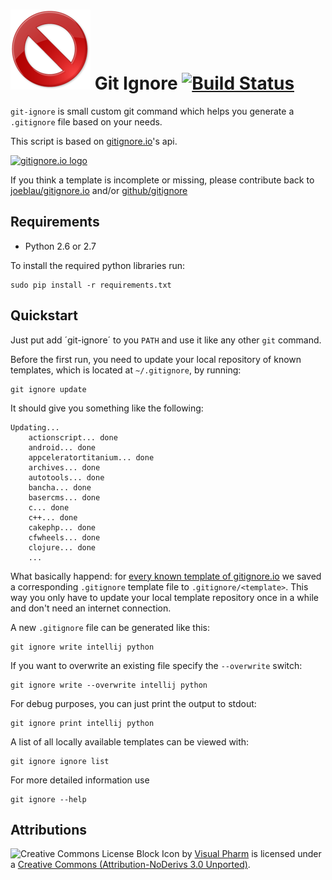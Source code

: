 # ![Block icon](icon.png) Git Ignore [![Build Status](https://travis-ci.org/whiskeysierra/git-ignore.png?branch=master,develop)](http://travis-ci.org/whiskeysierra/git-ignore)

`git-ignore` is small custom git command which helps you generate a `.gitignore` file based on your needs.

This script is based on [gitignore.io](http://gitignore.io/)'s api.

[![gitignore.io logo](https://raw.github.com/joeblau/gitignore.io/master/public/gi/img/gitignore-logo-dark.png)](http://gitignore.io/)

If you think a template is incomplete or missing, please contribute back to 
[joeblau/gitignore.io](https://github.com/joeblau/gitignore.io) and/or 
[github/gitignore](https://github.com/github/gitignore)

## Requirements

- Python 2.6 or 2.7

To install the required python libraries run:
    
    sudo pip install -r requirements.txt

## Quickstart

Just put add ´git-ignore´ to you `PATH` and use it like any other `git` command.

Before the first run, you need to update your local repository of known templates, which is located at `~/.gitignore`, by
running:

    git ignore update

It should give you something like the following:

    Updating...
        actionscript... done
        android... done
        appceleratortitanium... done
        archives... done
        autotools... done
        bancha... done
        basercms... done
        c... done
        c++... done
        cakephp... done
        cfwheels... done
        clojure... done
        ...

What basically happend: for [every known template of gitignore.io](http://gitignore.io/api/list) we saved a corresponding
`.gitignore` template file to `.gitignore/<template>`. This way you only have to update your local template repository
once in a while and don't need an internet connection.

A new `.gitignore` file can be generated like this:

    git ignore write intellij python

If you want to overwrite an existing file specify the `--overwrite` switch:

    git ignore write --overwrite intellij python

For debug purposes, you can just print the output to stdout:

    git ignore print intellij python

A list of all locally available templates can be viewed with:

    git ignore ignore list

For more detailed information use

    git ignore --help

## Attributions
![Creative Commons License](http://i.creativecommons.org/l/by-nd/3.0/80x15.png)
Block Icon by [Visual Pharm](http://www.iconfinder.com/icondetails/27836/128/approve_block_cancel_delete_reject_icon) is licensed under a
[Creative Commons (Attribution-NoDerivs 3.0 Unported)](http://creativecommons.org/licenses/by-nd/3.0/).



